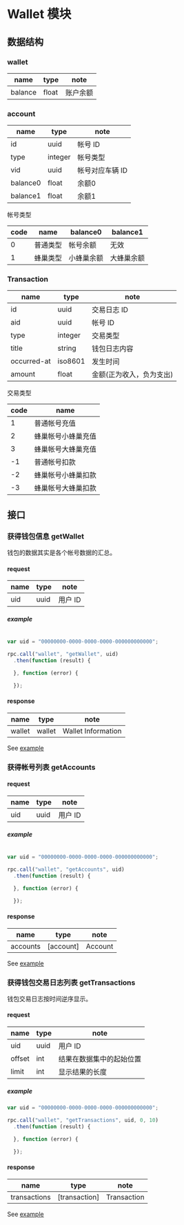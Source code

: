 # Wallet 模块

## 数据结构

### wallet

|name|type|note|
|----|----|----|
|balance|float|账户余额|

### account

|name|type|note|
|----|----|----|
|id|uuid|帐号 ID|
|type|integer|帐号类型|
|vid|uuid|帐号对应车辆 ID|
|balance0|float|余额0|
|balance1|float|余额1|

帐号类型

|code|name|balance0|balance1|
|---|---|---|---|
|0|普通类型|帐号余额|无效|
|1|蜂巢类型|小蜂巢余额|大蜂巢余额|

### Transaction

|name|type|note|
|----|----|----|
|id|uuid|交易日志 ID|
|aid|uuid|帐号 ID|
|type|integer|交易类型|
|title|string|钱包日志内容|
|occurred-at|iso8601|发生时间|
|amount|float|金额(正为收入，负为支出)|

交易类型

|code|name|
|----|----|
|1|普通帐号充值|
|2|蜂巢帐号小蜂巢充值|
|3|蜂巢帐号大蜂巢充值|
|-1|普通帐号扣款|
|-2|蜂巢帐号小蜂巢扣款|
|-3|蜂巢帐号大蜂巢扣款|

## 接口

### 获得钱包信息 getWallet

钱包的数据其实是各个帐号数据的汇总。

#### request

|name|type|note|
|----|----|----|
|uid|uuid|用户 ID|

##### example

```javascript

var uid = "00000000-0000-0000-0000-000000000000";

rpc.call("wallet", "getWallet", uid)
  .then(function (result) {

  }, function (error) {

  });

```

#### response

|name|type|note|
|----|----|----|
|wallet|wallet|Wallet Information|

See [example](../data/wallet/getWallet.json)

### 获得帐号列表 getAccounts

#### request

|name|type|note|
|----|----|----|
|uid|uuid|用户 ID|

##### example

```javascript

var uid = "00000000-0000-0000-0000-000000000000";

rpc.call("wallet", "getAccounts", uid)
  .then(function (result) {

  }, function (error) {

  });

```

#### response

|name|type|note|
|----|----|----|
|accounts|[account]|Account|

See [example](../data/wallet/getAccounts.json)


### 获得钱包交易日志列表 getTransactions

钱包交易日志按时间逆序显示。

#### request

|name|type|note|
|----|----|----|
|uid|uuid|用户 ID|
|offset|int|结果在数据集中的起始位置|
|limit|int|显示结果的长度|

##### example

```javascript
var uid = "00000000-0000-0000-0000-000000000000";

rpc.call("wallet", "getTransactions", uid, 0, 10)
  .then(function (result) {

  }, function (error) {

  });

```

#### response

|name|type|note|
|----|----|----|
|transactions|[transaction]|Transaction|

See [example](../data/wallet/getTransactions.json)
